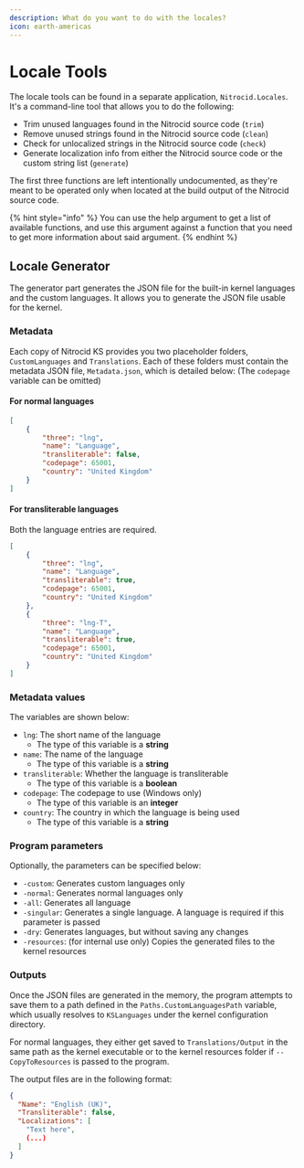 ```yaml
---
description: What do you want to do with the locales?
icon: earth-americas
---
```


# Locale Tools

The locale tools can be found in a separate application, `Nitrocid.Locales`. It's a command-line tool that allows you to do the following:

* Trim unused languages found in the Nitrocid source code (`trim`)
* Remove unused strings found in the Nitrocid source code (`clean`)
* Check for unlocalized strings in the Nitrocid source code (`check`)
* Generate localization info from either the Nitrocid source code or the custom string list (`generate`)

The first three functions are left intentionally undocumented, as they're meant to be operated only when located at the build output of the Nitrocid source code.

{% hint style="info" %}
You can use the help argument to get a list of available functions, and use this argument against a function that you need to get more information about said argument.
{% endhint %}

## Locale Generator

The generator part generates the JSON file for the built-in kernel languages and the custom languages. It allows you to generate the JSON file usable for the kernel.

### Metadata

Each copy of Nitrocid KS provides you two placeholder folders, `CustomLanguages` and `Translations`. Each of these folders must contain the metadata JSON file, `Metadata.json`, which is detailed below: (The `codepage` variable can be omitted)

#### For normal languages

```json
[
    {
        "three": "lng",
        "name": "Language",
        "transliterable": false,
        "codepage": 65001,
        "country": "United Kingdom"
    }
]
```

#### For transliterable languages

Both the language entries are required.

```json
[
    {
        "three": "lng",
        "name": "Language",
        "transliterable": true,
        "codepage": 65001,
        "country": "United Kingdom"
    },
    {
        "three": "lng-T",
        "name": "Language",
        "transliterable": true,
        "codepage": 65001,
        "country": "United Kingdom"
    }
]
```

### Metadata values

The variables are shown below:

* `lng`: The short name of the language
  * The type of this variable is a **string**
* `name`: The name of the language
  * The type of this variable is a **string**
* `transliterable`: Whether the language is transliterable
  * The type of this variable is a **boolean**
* `codepage`: The codepage to use (Windows only)
  * The type of this variable is an **integer**
* `country`: The country in which the language is being used
  * The type of this variable is a **string**

### Program parameters

Optionally, the parameters can be specified below:

* `-custom`: Generates custom languages only
* `-normal`: Generates normal languages only
* `-all`: Generates all language
* `-singular`: Generates a single language. A language is required if this parameter is passed
* `-dry`: Generates languages, but without saving any changes
* `-resources`: (for internal use only) Copies the generated files to the kernel resources

### Outputs

Once the JSON files are generated in the memory, the program attempts to save them to a path defined in the `Paths.CustomLanguagesPath` variable, which usually resolves to `KSLanguages` under the kernel configuration directory.

For normal languages, they either get saved to `Translations/Output` in the same path as the kernel executable or to the kernel resources folder if `--CopyToResources` is passed to the program.

The output files are in the following format:

```json
{
  "Name": "English (UK)",
  "Transliterable": false,
  "Localizations": [
    "Text here",
    (...)
  ]
}
```
